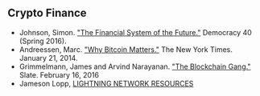 ## Crypto Finance

* Johnson, Simon. ["The Financial System of the Future."](http://democracyjournal.org/magazine/40/the-financial-system-of-the-future/) Democracy 40 (Spring 2016). 
* Andreessen, Marc. ["Why Bitcoin Matters."](http://dealbook.nytimes.com/2014/01/21/why-bitcoin-matters/)  The New York Times. January 21, 2014. 
* Grimmelmann, James and Arvind Narayanan. ["The Blockchain Gang."](http://www.slate.com/articles/technology/future_tense/2016/02/bitcoin_s_blockchain_technology_won_t_change_everything.html) Slate. February 16, 2016 
* Jameson Lopp, [LIGHTNING NETWORK RESOURCES](https://www.lopp.net/lightning-information.html)

